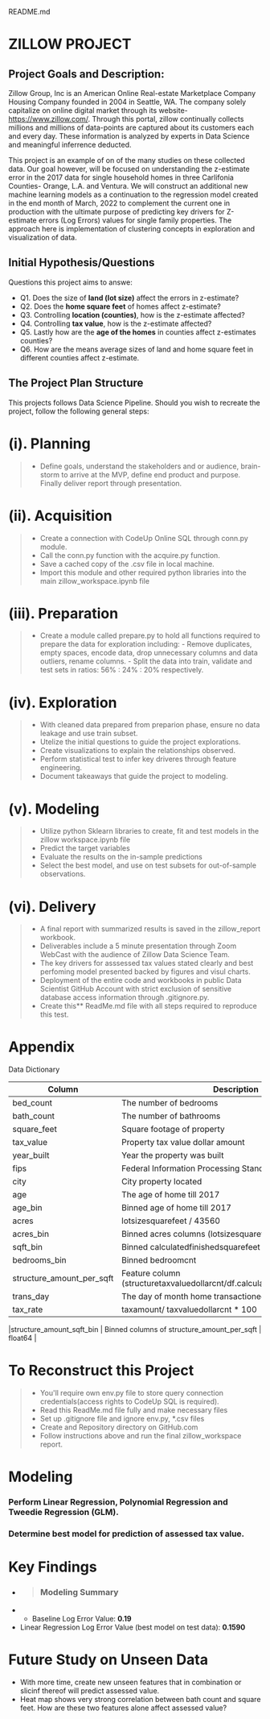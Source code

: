 README.md

# ZILLOW PROJECT 

## Project Goals and Description: 

Zillow Group, Inc is an American Online Real-estate Marketplace Company Housing Company founded in 2004 in Seattle, WA. The company solely capitalize on online digital market through its website- https://www.zillow.com/. Through this portal, zillow continually collects millions and millions of data-points are captured about its customers each and every day. These information is analyzed by experts in Data Science and meaningful inferrence deducted.

This project is an example of on of the many studies on these collected data. Our goal however, will be focused on understanding the z-estimate error in the 2017 data for single household homes in three Carlifonia Counties- Orange, L.A. and Ventura. We will construct an additional new machine learning models as a continuation to the regression model created in the end month of March, 2022 to complement the current one in production with the ultimate purpose of predicting key drivers for Z-estimate errors (Log Errors) values for single family properties. The approach here is implementation of clustering concepts in exploration and visualization of data.

## Initial Hypothesis/Questions
Questions this project aims to answe:
- Q1. Does the size of __land (lot size)__ affect the errors in z-estimate?
- Q2. Does the __home square feet__ of homes affect z-estimate?
- Q3. Controlling __location (counties)__, how is the z-estimate affected?
- Q4. Controlling __tax value__, how is the z-estimate affected?
- Q5. Lastly how are the __age of the homes__ in counties affect z-estimates counties?
- Q6. How are the means average sizes of land and home square feet in different counties affect z-estimate.


## The Project Plan Structure 

This projects follows Data Science Pipeline. Should you wish to recreate the project, follow the following general steps:

# (i). Planning 
>- Define goals, understand the stakeholders and or audience, brain-storm to arrive at the MVP, define end product and purpose. Finally deliver report through presentation.


# (ii). Acquisition

>- Create a connection with CodeUp Online SQL through conn.py module.
>- Call the conn.py function with the acquire.py function.
>- Save a cached copy of the .csv file in local machine.
>- Import this module and other required python libraries into the main zillow_workspace.ipynb file

# (iii). Preparation

>- Create a module called prepare.py to hold all functions required to prepare the data for exploration including: 
     - Remove duplicates, empty spaces, encode data, drop unnecessary columns and data outliers, rename columns. 
     - Split the data into train, validate and test sets in ratios: 56% : 24% : 20% respectively.


# (iv). Exploration

>- With cleaned data prepared from preparion phase, ensure no data leakage and use train subset.
>- Utelize the initial questions to guide the project explorations.
>- Create visualizations to explain the relationships observed.
>- Perform statistical test to infer key driveres through feature engineering.
>- Document takeaways that guide the project to modeling.

# (v). Modeling
>- Utilize python Sklearn libraries to create, fit and test models in the zillow workspace.ipynb file
>- Predict the target variables 
>- Evaluate the results on the in-sample predictions
>- Select the best model, and use on test subsets for out-of-sample observations.

# (vi). Delivery

>- A final report with summarized results is saved in the zillow_report workbook.
>- Deliverables include a 5 minute presentation through Zoom WebCast with the audience of Zillow Data Science Team. 
>- The key drivers for asssessed tax values stated clearly and best perfoming model presented backed by figures and visul charts. 
>- Deployment of the entire code and workbooks in public Data Scientist GitHub Account with strict exclusion of sensitive database access information through .gitignore.py. 
>- Create this** ReadMe.md file with all steps required to reproduce this test.

# Appendix

Data Dictionary 

|Column | Description | Dtype|
|--------- | --------- | ----------- |
|bed_count | The number of bedrooms | float64 |
|bath_count | The number of bathrooms | float64 |
|square_feet | Square footage of property | float64 |
|tax_value | Property tax value dollar amount | float64 |
|year_built | Year the property was built | int64 |
|fips | Federal Information Processing Standard code | int64 |
|city | City property located | str |
|age | The age of home till 2017 | int64 |
|age_bin | Binned age of home till 2017 | int64 |
|acres | lotsizesquarefeet / 43560 | float64 |
|acres_bin | Binned acres columns (lotsizesquarefeet / 43560) | float64 |
|sqft_bin | Binned calculatedfinishedsquarefeet | float64 |
|bedrooms_bin | Binned bedroomcnt | float64 |
|structure_amount_per_sqft | Feature column (structuretaxvaluedollarcnt/df.calculatedfinishedsquarefeet) | float64 |
|trans_day | The day of month home transactioned | int64 |
|tax_rate | taxamount/ taxvaluedollarcnt * 100 | float64 |


|structure_amount_sqft_bin | Binned columns of structure_amount_per_sqft | float64 |



# To Reconstruct this Project

>- You'll require own env.py file to store query connection credentials(access rights to CodeUp SQL is required).
>- Read this ReadMe.md file fully and make necessary files
>- Set up .gitignore file and ignore env.py, *.csv files
>- Create and Repository directory on GitHub.com
>- Follow instructions above and run the final zillow_workspace report.


# Modeling 
### Perform Linear Regression, Polynomial Regression and Tweedie Regression (GLM).
### Determine best model for prediction of assessed tax value.


# Key Findings 
- > ### Modeling Summary 
- - Baseline Log Error Value: __0.19__
- Linear Regression Log Error Value (best model on test data): __0.1590__

# Future Study on Unseen Data
- With more time, create new unseen features that in combination or slicinf thereof will predict assessed value.
- Heat map shows very strong correlation between bath count and square feet. How are these two features alone affect assessed value?

